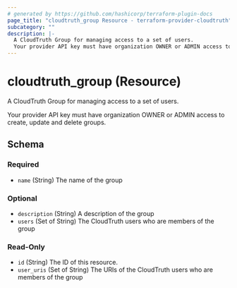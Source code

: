 ```yaml
---
# generated by https://github.com/hashicorp/terraform-plugin-docs
page_title: "cloudtruth_group Resource - terraform-provider-cloudtruth"
subcategory: ""
description: |-
  A CloudTruth Group for managing access to a set of users.
  Your provider API key must have organization OWNER or ADMIN access to create, update and delete groups.
---
```


# cloudtruth_group (Resource)

A CloudTruth Group for managing access to a set of users.

Your provider API key must have organization OWNER or ADMIN access to create, update and delete groups.



<!-- schema generated by tfplugindocs -->
## Schema

### Required

- `name` (String) The name of the group

### Optional

- `description` (String) A description of the group
- `users` (Set of String) The CloudTruth users who are members of the group

### Read-Only

- `id` (String) The ID of this resource.
- `user_uris` (Set of String) The URIs of the CloudTruth users who are members of the group


